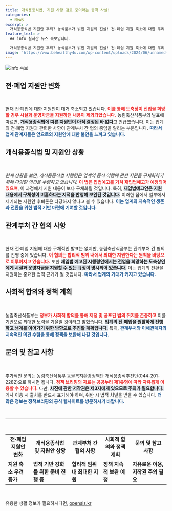 ```yaml
---
title: 개식용종식법, 지원 사항 검토 중이라는 충격 사실!
categories:
  - News
excerpt: >
  개식용종식법 지원안 후퇴? 농식품부가 밝힌 지원의 진실! 전·폐업 지원 축소에 대한 우려 속, 관계부처 협의가 진행 중이라는 농식품부의 해명에 귀추가 주목된다. 자세한 내용 클릭!
feature_text: >
  ## info 실시간 뉴스 속보입니다.

  개식용종식법 지원안 후퇴? 농식품부가 밝힌 지원의 진실! 전·폐업 지원 축소에 대한 우려 속, 관계부처 협의가 진행 중이라는 농식품부의 해명에 귀추가 주목된다. 자세한 내용 클릭!
image: 'https://www.behealthy4u.com/wp-content/uploads/2024/06/unnamed-file.png'
---
```


<p><img src="https://www.behealthy4u.com/wp-content/uploads/2024/06/unnamed-file.png" alt="info 속보" /></p>

<h2 data-ke-size="size26">전·폐업 지원안 변화</h2>

<p data-ke-size="size16">&nbsp;</p>

<p>현재 전·폐업에 대한 지원안이 대거 축소되고 있습니다. <b><span style="color: #ee2323;">이를 통해 도축장이 전업을 희망할 경우 시설과 운영자금을 지원하던 내용이 제외되었습니다.</span></b> 농림축산식품부의 발표에 따르면, <b><span style="background-color: #21538527;">개식용종식법에 따른 지원안이 아직 결정된 바 없다</span></b>고 언급했습니다. 이는 업계의 전·폐업 지원과 관련한 사항이 관계부처 간 협의 중임을 알리는 부분입니다. <b><span style="color: #1a5490;">따라서 업계 관계자들은 앞으로의 지원안에 대한 불안을 느끼고 있습니다.</span></b> </p>

<h2 data-ke-size="size26">개식용종식법 및 지원안 상황</h2>

<p data-ke-size="size16">&nbsp;</p>

<p><em>현재 상황을 보면, 개식용종식법 시행령은 업계의 종식 이행에 관한 지원을 구체화하기 위해 다양한 의견을 수렴하고 있습니다.</em> <b><span style="color: #ee2323;">이 법은 입법예고를 거쳐 재입법예고가 예정되어 있으며</span></b>, 이 과정에서 지원 내용이 보다 구체화될 것입니다. 특히, <b><span style="background-color: #21538527;">재입법예고안은 지원 내용에서 구체성이 미흡하다는 지적을 반영해 보완된 것입니다.</span></b> 이러한 점에서 일부에서 제기되는 지원안 후퇴론은 타당하지 않다고 볼 수 있습니다. <b><span style="color: #1a5490;">이는 업계의 지속적인 생존과 전환을 위한 법적 기반 마련에 기여할 것입니다.</span></b></p>

<h2 data-ke-size="size26">관계부처 간 협의 사항</h2>

<p data-ke-size="size16">&nbsp;</p>

<p>현재 전·폐업 지원에 대한 구체적인 발표는 없지만, 농림축산식품부는 관계부처 간 협의를 진행 중에 있습니다. <b><span style="color: #ee2323;">이 협의는 합리적 범위 내에서 최대한 지원한다는 원칙을 바탕으로 이루어지고 있습니다.</span></b> 또한 <b><span style="background-color: #21538527;">재입법 예고된 시행령안에서는 전업을 희망하는 도축상인에게 시설과 운영자금을 지원할 수 있는 규정이 명시되어 있습니다.</span></b> 이는 업계의 전환을 지원하는 중요한 법적 근거가 될 것입니다. <b><span style="color: #1a5490;">따라서 업계의 기대가 커지고 있습니다.</span></b></p>

<h2 data-ke-size="size26">사회적 합의와 정책 계획</h2>

<p data-ke-size="size16">&nbsp;</p>

<p>농림축산식품부는 <b><span style="color: #ee2323;">정부가 사회적 합의를 통해 제정 및 공포된 법의 취지를 존중하고</span></b> 이를 기반으로 최대한 노력을 기울일 것이라고 밝혔습니다. <b><span style="background-color: #21538527;">업계의 전·폐업을 원활하게 진행하고 생계를 이어가기 위한 방향으로 추진할 계획입니다.</span></b> 특히, <b><span style="color: #1a5490;">관계부처와 이해관계자의 지속적인 의견 수렴을 통해 정책을 보완해 나갈 것입니다.</span></b> </p>

<h2 data-ke-size="size26">문의 및 참고 사항</h2>

<p data-ke-size="size16">&nbsp;</p>

<p>추가적인 문의는 농림축산식품부 동물복지환경정책단 개식용종식추진단(044-201-2282)으로 하시면 됩니다. <b><span style="color: #ee2323;">정책 브리핑의 자료는 공공누리 제1유형에 따라 자유롭게 이용할 수 있습니다.</span></b> 다만, <b><span style="background-color: #21538527;">사진에 관한 저작권은 제3자에게 있으므로 주의가 필요합니다.</span></b> 기사 이용 시 출처를 반드시 표기해야 하며, 위반 시 법적 처벌을 받을 수 있습니다. <b><span style="color: #1a5490;">더 많은 정보는 정책브리핑의 공식 웹사이트를 방문하시기 바랍니다.</span></b> </p>

<p data-ke-size="size16">&nbsp;</p>

<hr />

<p data-ke-size="size16">&nbsp;</p>

<table style="width: 100%; border-collapse: collapse;">
    <tr>
        <td style="text-align: center; height: 17px;"><b>전·폐업 지원안 변화</b></td>
        <td style="text-align: center; height: 17px;"><b>개식용종식법 및 지원안 상황</b></td>
        <td style="text-align: center; height: 17px;"><b>관계부처 간 협의 사항</b></td>
        <td style="text-align: center; height: 17px;"><b>사회적 합의와 정책 계획</b></td>
        <td style="text-align: center; height: 17px;"><b>문의 및 참고 사항</b></td>
    </tr>
    <tr>
        <td><b>지원 축소 우려 증가</b></td>
        <td><b>법적 기반 강화를 위한 준비 진행 중</b></td>
        <td><b>합리적 범위 내 최대한 지원</b></td>
        <td><b>정책 지속적 보완 예정</b></td>
        <td><b>자유로운 이용, 저작권 주의 필요</b></td>
    </tr>
</table>

<p data-ke-size="size16">&nbsp;</p>
유용한 생활 정보가 필요하시다면, <a href="https://opensis.kr" rel="dofollow">opensis.kr</a>


